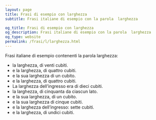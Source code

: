 ```yaml
---
layout: page
title: Frasi di esempio con larghezza 
subtitle: Frasi italiane di esempio con la parola  larghezza

og_title: Frasi di esempio con larghezza 
og_description: Frasi italiane di esempio con la parola  larghezza
og_type: website
permalink: /frasi/l/larghezza.html
---
```


Frasi italiane di esempio contenenti la parola larghezza:


- la larghezza, di venti cubiti.
- e la larghezza, di quattro cubiti.
- e la sua larghezza di un cubito.
- e la larghezza, di quattro cubiti.
- La larghezza dell’ingresso era di dieci cubiti.
- la larghezza, di cinquanta da ciascun lato.
- e la sua larghezza, di un cubito.
- e la sua larghezza di cinque cubiti.
- e la larghezza dell’ingresso: sette cubiti.
- e la larghezza, di undici cubiti.
